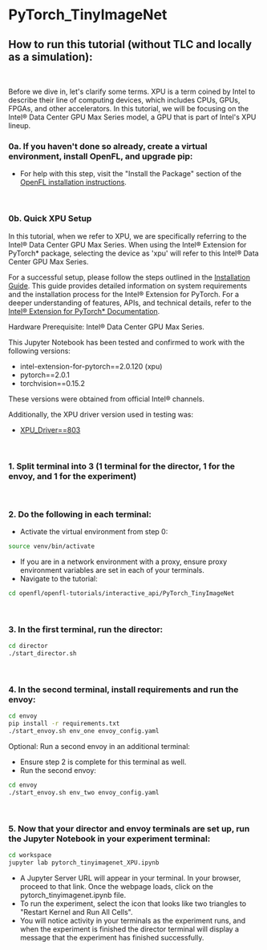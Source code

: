 # PyTorch_TinyImageNet

## **How to run this tutorial (without TLC and locally as a simulation):**
<br/>

Before we dive in, let's clarify some terms. XPU is a term coined by Intel to describe their line of computing devices, which includes CPUs, GPUs, FPGAs, and other accelerators. In this tutorial, we will be focusing on the Intel® Data Center GPU Max Series model, a GPU that is part of Intel's XPU lineup.

### 0a. If you haven't done so already, create a virtual environment, install OpenFL, and upgrade pip:
  - For help with this step, visit the "Install the Package" section of the [OpenFL installation instructions](https://openfl.readthedocs.io/en/latest/install.html#install-the-package).

<br/>

### 0b. Quick XPU Setup
  In this tutorial, when we refer to XPU, we are specifically referring to the Intel® Data Center GPU Max Series. When using the Intel® Extension for PyTorch* package, selecting the device as 'xpu' will refer to this Intel® Data Center GPU Max Series.
  
  For a successful setup, please follow the steps outlined in the [Installation Guide](https://intel.github.io/intel-extension-for-pytorch/xpu/2.1.10+xpu/tutorials/installation.html). This guide provides detailed information on system requirements and the installation process for the Intel® Extension for PyTorch. For a deeper understanding of features, APIs, and technical details, refer to the [Intel® Extension for PyTorch* Documentation](https://intel.github.io/intel-extension-for-pytorch/xpu/2.1.10+xpu/index.html).

Hardware Prerequisite: Intel® Data Center GPU Max Series.

This Jupyter Notebook has been tested and confirmed to work with the following versions:

  - intel-extension-for-pytorch==2.0.120 (xpu)
  - pytorch==2.0.1
  - torchvision==0.15.2

These versions were obtained from official Intel® channels.

Additionally, the XPU driver version used in testing was:

  - [XPU_Driver==803](https://dgpu-docs.intel.com/driver/installation.html)
  

<br/>
 
### 1. Split terminal into 3 (1 terminal for the director, 1 for the envoy, and 1 for the experiment)

<br/> 

### 2. Do the following in each terminal:
   - Activate the virtual environment from step 0:
   
   ```sh
   source venv/bin/activate
   ```
   - If you are in a network environment with a proxy, ensure proxy environment variables are set in each of your terminals.
   - Navigate to the tutorial:
    
   ```sh
   cd openfl/openfl-tutorials/interactive_api/PyTorch_TinyImageNet
   ```

<br/>

### 3. In the first terminal, run the director:

```sh
cd director
./start_director.sh
```

<br/>

### 4. In the second terminal, install requirements and run the envoy:

```sh
cd envoy
pip install -r requirements.txt
./start_envoy.sh env_one envoy_config.yaml
```

Optional: Run a second envoy in an additional terminal:
  - Ensure step 2 is complete for this terminal as well.
  - Run the second envoy:
```sh
cd envoy
./start_envoy.sh env_two envoy_config.yaml
```

<br/>

### 5. Now that your director and envoy terminals are set up, run the Jupyter Notebook in your experiment terminal:

```sh
cd workspace
jupyter lab pytorch_tinyimagenet_XPU.ipynb
```
- A Jupyter Server URL will appear in your terminal. In your browser, proceed to that link. Once the webpage loads, click on the pytorch_tinyimagenet.ipynb file. 
- To run the experiment, select the icon that looks like two triangles to "Restart Kernel and Run All Cells". 
- You will notice activity in your terminals as the experiment runs, and when the experiment is finished the director terminal will display a message that the experiment has finished successfully.  
 
